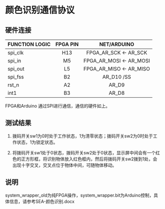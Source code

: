 # 颜色识别通信协议

## 硬件连接
| FUNCTION  LOGIC | FPGA PIN | NET/ARDUINO |
| ---------- | :-----------:  | :-----------: |
| spi_clk | H13 | FPGA_AR_SCK  <- AR_SCK |
| spi_in | M5 | FPGA_AR_MOSI <- AR_MOSI |
| spi_out | L5 | FPGA_AR_MISO <- AR_MISO |
| spi_fss | B2 | AR_D10   /SS |
| rst_n | A2 | AR_D9 |
| int1 | B3 | AR_D8 |

FPGA和Arduino 通过SPI进行通信，通信的硬件如上。

## 测试结果
1. 拨码开关sw1为0时处于工作状态，1为清零状态；拨码开关sw2为0时处于工作状态，1为锁定状态。

2. 将拨码开关sw1处于0状态，拨码开关sw2处于0状态，显示屏中间会有一个红色的正方形框，将识别物体放入红色框内，然后将拨码开关sw2拨到1处，会出现十字交叉，交叉点位于物体中间，可随物体移动。

## 说明
system_wrapper_old为纯FPGA操作，system_wrapper.bit为Arduino控制，具体信息，请参考SEA-颜色识别.docx